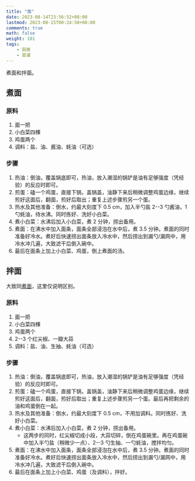 ```yaml
---
title: "面"
date: 2023-08-14T23:56:52+08:00
lastmod: 2023-08-15T00:24:50+08:00
comments: true
math: false
weight: 101
tags:
    - 厨房
    - 菜谱
---
```


煮面和拌面。

<!--more-->

## 煮面

### 原料

1. 面一把
2. 小白菜四棵
3. 鸡蛋两个
4. 调料：盐、油、酱油、蚝油（可选）

### 步骤

1. 热油：倒油，覆盖锅底即可，热油，放入潮湿的锅铲是油有足够强度（凭经验）的反应时即可。
2. 煎蛋：磕一个鸡蛋，直接下锅，盖锅盖，油静下来后稍微调整鸡蛋边缘，继续煎好这面后，翻面，煎好后取出；重复上述步骤煎另一个蛋。
3. 热水及其他准备：倒水，约最大刻度下 0.5 cm，加入半勺盐 2--3 勺酱油，1 勺蚝油，待水沸。同时拣好、洗好小白菜。
4. 煮小白菜：水沸后加入小白菜，煮 2 分钟，捞出备用。
5. 煮面：在沸水中加入面条，面条全部浸泡在水中后，煮 3.5 分钟。煮面的同时准备好冷水。煮好后快速捞出面条放入冷水中，然后捞出到漏勺/漏网中，用冷水冲几遍，大致滤干后倒入碗中。
6. 最后在面条上加上小白菜、鸡蛋，倒上煮面的汤。

## 拌面

大致同[煮面](#煮面)，这里仅说明区别。

### 原料

1. 面一把
2. 小白菜四棵
3. 鸡蛋两个
4. 2--3 个红尖椒、一瓣大蒜
5. 调料：盐、油、生抽、蚝油（可选）

### 步骤

1. 热油：倒油，覆盖锅底即可，热油，放入潮湿的锅铲是油有足够强度（凭经验）的反应时即可。
2. 煎蛋：磕一个鸡蛋，直接下锅，盖锅盖，油静下来后稍微调整鸡蛋边缘，继续煎好这面后，翻面，煎好后取出；重复上述步骤煎另一个蛋。最后再把剩余的油和鸡蛋倒在一起。
3. 热水及其他准备：倒水，约最大刻度下 0.5 cm，不用加调料。同时拣好、洗好小白菜。
4. 煮小白菜：水沸后加入小白菜，煮 2 分钟，捞出备用。
    - 这两步的同时，红尖椒切成小段，大蒜切碎，倒在鸡蛋碗里。再在鸡蛋碗中加入半勺盐（稍微少一点）、2--3 勺生抽、一勺蚝油，搅拌均匀。
5. 煮面：在沸水中加入面条，面条全部浸泡在水中后，煮 3.5 分钟。煮面的同时准备好冷水。煮好后快速捞出面条放入冷水中，然后捞出到漏勺/漏网中，用冷水冲几遍，大致滤干后倒入碗中。
6. 最后在面条上加上小白菜、鸡蛋（及调料），拌好。
